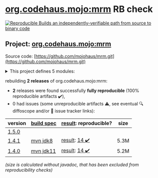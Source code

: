 [org.codehaus.mojo:mrm](https://search.maven.org/artifact/org.codehaus.mojo/mrm/) RB check
=======

[![Reproducible Builds](https://reproducible-builds.org/images/logos/rb.svg) an independently-verifiable path from source to binary code](https://reproducible-builds.org/)

## Project: [org.codehaus.mojo:mrm](https://search.maven.org/artifact/org.codehaus.mojo/mrm/)

Source code: [https://github.com/mojohaus/mrm.git](https://github.com/mojohaus/mrm.git)

<details><summary>This project defines 5 modules:</summary>

* [org.codehaus.mojo:mrm](https://search.maven.org/artifact/org.codehaus.mojo/mrm/)
* [org.codehaus.mojo:mrm-api](https://search.maven.org/artifact/org.codehaus.mojo/mrm-api/)
* [org.codehaus.mojo:mrm-maven-plugin](https://search.maven.org/artifact/org.codehaus.mojo/mrm-maven-plugin/)
* [org.codehaus.mojo:mrm-servlet](https://search.maven.org/artifact/org.codehaus.mojo/mrm-servlet/)
* [org.codehaus.mojo:mrm-webapp](https://search.maven.org/artifact/org.codehaus.mojo/mrm-webapp/)
</details>

rebuilding **2 releases** of org.codehaus.mojo:mrm:
- **2** releases were found successfully **fully reproducible** (100% reproducible artifacts :heavy_check_mark:),
- 0 had issues (some unreproducible artifacts :warning:, see eventual :mag: diffoscope and/or :memo: issue tracker links):

| version | [build spec](/BUILDSPEC.md) | [result](https://reproducible-builds.org/docs/jvm/): reproducible? | size |
| -- | --------- | ------ | -- |
| [1.5.0](https://search.maven.org/artifact/org.codehaus.mojo/mrm/1.5.0/pom) | | | |
| [1.4.1](https://search.maven.org/artifact/org.codehaus.mojo/mrm/1.4.1/pom) | [mvn jdk8](mrm-1.4.1.buildspec) | [result](mrm-1.4.1.buildinfo): [14 :heavy_check_mark: ](mrm-1.4.1.buildcompare) | 5.3M |
| [1.4.0](https://search.maven.org/artifact/org.codehaus.mojo/mrm/1.4.0/pom) | [mvn jdk11](mrm-1.4.0.buildspec) | [result](mrm-1.4.0.buildinfo): [14 :heavy_check_mark: ](mrm-1.4.0.buildcompare) | 5.2M |

<i>(size is calculated without javadoc, that has been excluded from reproducibility checks)</i>
